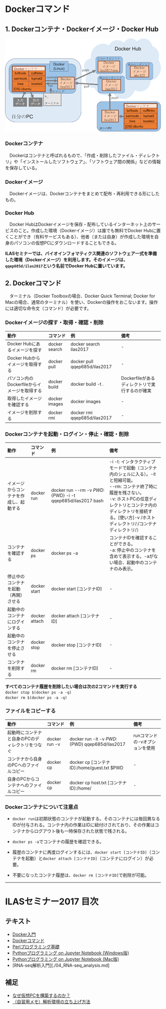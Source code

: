 # Dockerコマンド

## 1. Dockerコンテナ・Dockerイメージ・Docker Hub
![Dockerイメージ図](../Images/docker1.png "イメージとコンテナ")

### Dockerコンテナ
　Dockerはコンテナと呼ばれるもので、「作成・削除したファイル・ディレクトリ」や「インストールしたソフトウェア」、「ソフトウェア間の関係」などの情報を保存している。

### Dockerイメージ
　Dockerイメージは、Dockerコンテナをまとめて配布・再利用できる形にしたもの。

### Docker Hub
　Docker HubはDockerイメージを保存・配布しているインターネット上のサービスのこと。作成した環境（Dockerイメージ）は誰でも無料でDocker Hubに置くことができ（有料サービスもある）、他者（または自身）が作成した環境を自身のパソコンの仮想PCにダウンロードすることもできる。

__ILASセミナーでは、バイオインフォマティクス関連のソフトウェア一式を準備した環境（Dockerイメージ）を利用します。そのイメージは、`qqep685d/ilas2017`という名前でDocker Hubに置いています。__

## 2. Dockerコマンド
　ターミナル（Docker Toolboxの場合、Docker Quick Terminal; Docker for Macの場合、通常のターミナル）を使い、Dockerの操作をおこないます。操作には適切な命令文（コマンド）が必要です。

### Dockerイメージの探す・取得・確認・削除

|動作|コマンド|例|備考|
|:-|:-|:-|:-|
|Docker Hubにあるイメージを探す|docker search|docker search ilas2017|-|
|Docker Hubからイメージを取得する|docker pull|docker pull qqep685d/ilas2017|-|
|パソコン内のDockerfileからイメージを取得する|docker build|docker build -t .|Dockerfileがあるディレクトリで実行するのが確実|
|取得したイメージを確認する|docker images|docker images|-|
|イメージを削除する|docker rmi|docker rmi qqep685d/ilas2017|-|


### Dockerコンテナを起動・ログイン・停止・確認・削除

|動作|コマンド|例|備考|
|:-|:-|:-|:-|
|イメージからコンテナを作成し、起動する|docker run|docker run --rm -v ${PWD}:${PWD} -i -t qqep685d/ilas2017 bash|-i -t: インタラクティブモードで起動（コンテナ内のシェルに入る）。-itと短縮可能。<br> --rm: コンテナ終了時に履歴を残さない。<br> -v: ホストPCの任意ディレクトリとコンテナ内のディレクトリを接続する。[使い方]-v /ホストディレクトリ/:/コンテナディレクトリ/）|
|コンテナを確認する|docker ps|docker ps -a|コンテナIDを確認することができる。<br> -a: 停止中のコンテナを含めて表示する。-aがない場合、起動中のコンテナのみ表示。|
|停止中のコンテナを起動（再開）させる|docker start|docker start [コンテナID]|-|
|起動中のコンテナにログインする|docker attach|docker attach [コンテナID]|-|
|起動中のコンテナを停止させる|docker stop|docker stop [コンテナID]|-|
|コンテナを削除する|docker rm|docker rm [コンテナID]|-|

__すべてのコンテナ履歴を削除したい場合は次の2コマンドを実行する__  
`docker stop $(docker ps -a -q)`  
`docker rm $(docker ps -a -q)`

### ファイルをコピーする

|動作|コマンド|例|備考|
|:-|:-|:-|:-|
|起動時にコンテナと自身のPCのディレクトリをつなぐ|docker run -v|docker run -it -v ${PWD}:${PWD} qqep685d/ilas2017|runコマンドの-vオプションを使用|
|コンテナから自身のPCへのファイルコピー|docker cp|docker cp [コンテナID]:/home/guest.txt $PWD|-|
|自身のPCからコンテナへのファイルコピー|docker cp|docker cp host.txt [コンテナID]:/home/|-|

### Dockerコンテナについて注意点
- `docker run`は初期状態のコンテナが起動する。そのコンテナには毎回異なるIDが付与される。コンテナ内の作業はIDに紐付けされており、その作業はコンテナからログアウト後も一時保存された状態で残される。  

- `docker ps -a`でコンテナの履歴を確認できる。

- 履歴のコンテナに再度ログインするには、`docker start [コンテナID]`（コンテナを起動）と`docker attach [コンテナID]`（コンテナにログイン）が必要。

- 不要になったコンテナ履歴は、`docker rm [コンテナID]`で削除が可能。

---

# ILASセミナー2017 目次
## テキスト
- [Docker入門](./00_Starting_Docker.md)
- [Dockerコマンド](./01_Docker_Commands.md)
- [Perlプログラミング基礎](./02_Intro_Perl.md)
- [Pythonプログラミング on Jupyter Notebook (Windows版)](./03_1_Python_on_Jupyter_for_Windows.md)
- [Pythonプログラミング on Jupyter Notebook (Mac版)](./03_2_Python_on_Jupyter_for_Mac.md)
- [RNA-seq解析入門][./04_RNA-seq_analysis.md]

## 補足
- [なぜ仮想PCを構築するのか？](./XX_Why_use_docker.md)
- [（自習用メモ）解析環境の立ち上げ方法](./YY_Memo_for_self-training.md)
